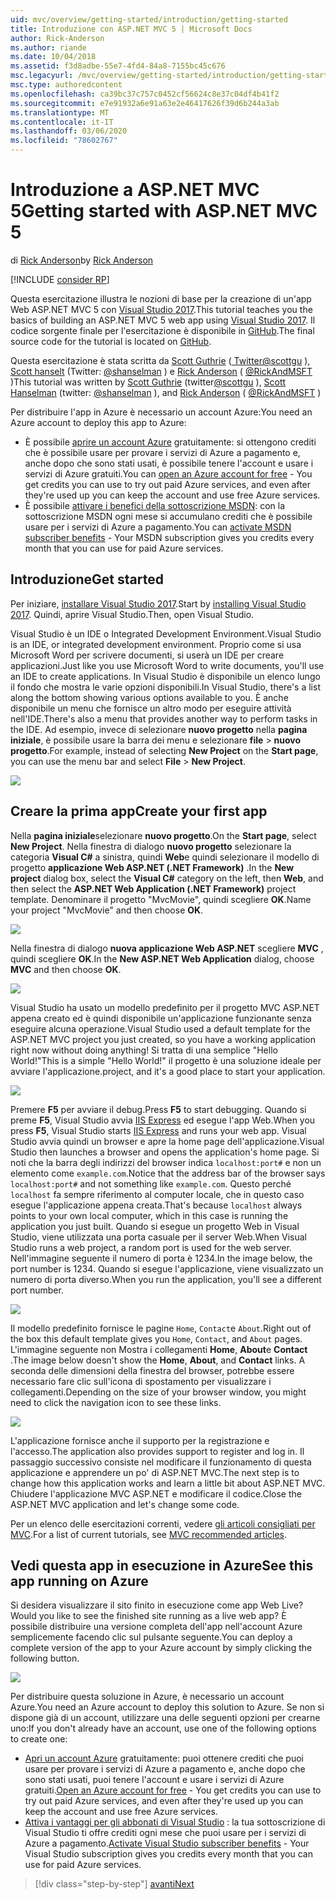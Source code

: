 ```yaml
---
uid: mvc/overview/getting-started/introduction/getting-started
title: Introduzione con ASP.NET MVC 5 | Microsoft Docs
author: Rick-Anderson
ms.author: riande
ms.date: 10/04/2018
ms.assetid: f3d8adbe-55e7-4fd4-84a8-7155bc45c676
msc.legacyurl: /mvc/overview/getting-started/introduction/getting-started
msc.type: authoredcontent
ms.openlocfilehash: ca39bc37c757c0452cf56624c8e37c04df4b41f2
ms.sourcegitcommit: e7e91932a6e91a63e2e46417626f39d6b244a3ab
ms.translationtype: MT
ms.contentlocale: it-IT
ms.lasthandoff: 03/06/2020
ms.locfileid: "78602767"
---
```

# <a name="getting-started-with-aspnet-mvc-5"></a><span data-ttu-id="4cf40-102">Introduzione a ASP.NET MVC 5</span><span class="sxs-lookup"><span data-stu-id="4cf40-102">Getting started with ASP.NET MVC 5</span></span>

<span data-ttu-id="4cf40-103">di [Rick Anderson](https://twitter.com/RickAndMSFT)</span><span class="sxs-lookup"><span data-stu-id="4cf40-103">by [Rick Anderson](https://twitter.com/RickAndMSFT)</span></span>

[!INCLUDE [consider RP](../../../../includes/razor.md)]

<span data-ttu-id="4cf40-104">Questa esercitazione illustra le nozioni di base per la creazione di un'app Web ASP.NET MVC 5 con [Visual Studio 2017](https://visualstudio.microsoft.com/downloads/?utm_medium=microsoft&utm_source=docs.microsoft.com&utm_campaign=button+cta&utm_content=download+vs2017).</span><span class="sxs-lookup"><span data-stu-id="4cf40-104">This tutorial teaches you the basics of building an ASP.NET MVC 5 web app using [Visual Studio 2017](https://visualstudio.microsoft.com/downloads/?utm_medium=microsoft&utm_source=docs.microsoft.com&utm_campaign=button+cta&utm_content=download+vs2017).</span></span> <span data-ttu-id="4cf40-105">Il codice sorgente finale per l'esercitazione è disponibile in [GitHub](https://github.com/dotnet/AspNetDocs/tree/master/aspnet/mvc/overview/getting-started/introduction/sample/MvcMovie/MvcMovie).</span><span class="sxs-lookup"><span data-stu-id="4cf40-105">The final source code for the tutorial is located on [GitHub](https://github.com/dotnet/AspNetDocs/tree/master/aspnet/mvc/overview/getting-started/introduction/sample/MvcMovie/MvcMovie).</span></span>

<span data-ttu-id="4cf40-106">Questa esercitazione è stata scritta da [Scott Guthrie](https://weblogs.asp.net/scottgu/) ([ Twitter@scottgu](https://twitter.com/scottgu) ), [Scott hanselt](http://www.hanselman.com/blog/) (Twitter: [@shanselman](https://twitter.com/shanselman) ) e [Rick Anderson](https://twitter.com/RickAndMSFT) ( [@RickAndMSFT](https://twitter.com/#!/RickAndMSFT) )</span><span class="sxs-lookup"><span data-stu-id="4cf40-106">This tutorial was written by [Scott Guthrie](https://weblogs.asp.net/scottgu/) (twitter[@scottgu](https://twitter.com/scottgu) ), [Scott Hanselman](http://www.hanselman.com/blog/) (twitter: [@shanselman](https://twitter.com/shanselman) ), and [Rick Anderson](https://twitter.com/RickAndMSFT) ( [@RickAndMSFT](https://twitter.com/#!/RickAndMSFT) )</span></span>

<span data-ttu-id="4cf40-107">Per distribuire l'app in Azure è necessario un account Azure:</span><span class="sxs-lookup"><span data-stu-id="4cf40-107">You need an Azure account to deploy this app to Azure:</span></span>

- <span data-ttu-id="4cf40-108">È possibile [aprire un account Azure](https://azure.microsoft.com/pricing/free-trial/?WT.mc_id=A443DD604) gratuitamente: si ottengono crediti che è possibile usare per provare i servizi di Azure a pagamento e, anche dopo che sono stati usati, è possibile tenere l'account e usare i servizi di Azure gratuiti.</span><span class="sxs-lookup"><span data-stu-id="4cf40-108">You can [open an Azure account for free](https://azure.microsoft.com/pricing/free-trial/?WT.mc_id=A443DD604) - You get credits you can use to try out paid Azure services, and even after they're used up you can keep the account and use free Azure services.</span></span>
- <span data-ttu-id="4cf40-109">È possibile [attivare i benefici della sottoscrizione MSDN](https://azure.microsoft.com/pricing/member-offers/msdn-benefits-details/?WT.mc_id=A443DD604): con la sottoscrizione MSDN ogni mese si accumulano crediti che è possibile usare per i servizi di Azure a pagamento.</span><span class="sxs-lookup"><span data-stu-id="4cf40-109">You can [activate MSDN subscriber benefits](https://azure.microsoft.com/pricing/member-offers/msdn-benefits-details/?WT.mc_id=A443DD604) - Your MSDN subscription gives you credits every month that you can use for paid Azure services.</span></span>

## <a name="get-started"></a><span data-ttu-id="4cf40-110">Introduzione</span><span class="sxs-lookup"><span data-stu-id="4cf40-110">Get started</span></span>

<span data-ttu-id="4cf40-111">Per iniziare, [installare Visual Studio 2017](https://visualstudio.microsoft.com/downloads/?utm_medium=microsoft&utm_source=docs.microsoft.com&utm_campaign=button+cta&utm_content=download+vs2017).</span><span class="sxs-lookup"><span data-stu-id="4cf40-111">Start by [installing Visual Studio 2017](https://visualstudio.microsoft.com/downloads/?utm_medium=microsoft&utm_source=docs.microsoft.com&utm_campaign=button+cta&utm_content=download+vs2017).</span></span> <span data-ttu-id="4cf40-112">Quindi, aprire Visual Studio.</span><span class="sxs-lookup"><span data-stu-id="4cf40-112">Then, open Visual Studio.</span></span>

<span data-ttu-id="4cf40-113">Visual Studio è un IDE o Integrated Development Environment.</span><span class="sxs-lookup"><span data-stu-id="4cf40-113">Visual Studio is an IDE, or integrated development environment.</span></span> <span data-ttu-id="4cf40-114">Proprio come si usa Microsoft Word per scrivere documenti, si userà un IDE per creare applicazioni.</span><span class="sxs-lookup"><span data-stu-id="4cf40-114">Just like you use Microsoft Word to write documents, you'll use an IDE to create applications.</span></span> <span data-ttu-id="4cf40-115">In Visual Studio è disponibile un elenco lungo il fondo che mostra le varie opzioni disponibili.</span><span class="sxs-lookup"><span data-stu-id="4cf40-115">In Visual Studio, there's a list along the bottom showing various options available to you.</span></span> <span data-ttu-id="4cf40-116">È anche disponibile un menu che fornisce un altro modo per eseguire attività nell'IDE.</span><span class="sxs-lookup"><span data-stu-id="4cf40-116">There's also a menu that provides another way to perform tasks in the IDE.</span></span> <span data-ttu-id="4cf40-117">Ad esempio, invece di selezionare **nuovo progetto** nella **pagina iniziale**, è possibile usare la barra dei menu e selezionare **file** > **nuovo progetto**.</span><span class="sxs-lookup"><span data-stu-id="4cf40-117">For example, instead of selecting **New Project** on the **Start page**, you can use the menu bar and select **File** > **New Project**.</span></span>

![](getting-started/_static/image1.png)

## <a name="create-your-first-app"></a><span data-ttu-id="4cf40-118">Creare la prima app</span><span class="sxs-lookup"><span data-stu-id="4cf40-118">Create your first app</span></span>

<span data-ttu-id="4cf40-119">Nella **pagina iniziale**selezionare **nuovo progetto**.</span><span class="sxs-lookup"><span data-stu-id="4cf40-119">On the **Start page**, select **New Project**.</span></span> <span data-ttu-id="4cf40-120">Nella finestra di dialogo **nuovo progetto** selezionare la categoria **Visual C#**  a sinistra, quindi **Web**e quindi selezionare il modello di progetto **applicazione Web ASP.NET (.NET Framework)** .</span><span class="sxs-lookup"><span data-stu-id="4cf40-120">In the **New project** dialog box, select the **Visual C#** category on the left, then **Web**, and then select the **ASP.NET Web Application (.NET Framework)** project template.</span></span> <span data-ttu-id="4cf40-121">Denominare il progetto "MvcMovie", quindi scegliere **OK**.</span><span class="sxs-lookup"><span data-stu-id="4cf40-121">Name your project "MvcMovie" and then choose **OK**.</span></span>

![](getting-started/_static/image2.png)

<span data-ttu-id="4cf40-122">Nella finestra di dialogo **nuova applicazione Web ASP.NET** scegliere **MVC** , quindi scegliere **OK**.</span><span class="sxs-lookup"><span data-stu-id="4cf40-122">In the **New ASP.NET Web Application** dialog, choose **MVC** and then choose **OK**.</span></span>

![](getting-started/_static/image3.png)

<span data-ttu-id="4cf40-123">Visual Studio ha usato un modello predefinito per il progetto MVC ASP.NET appena creato ed è quindi disponibile un'applicazione funzionante senza eseguire alcuna operazione.</span><span class="sxs-lookup"><span data-stu-id="4cf40-123">Visual Studio used a default template for the ASP.NET MVC project you just created, so you have a working application right now without doing anything!</span></span> <span data-ttu-id="4cf40-124">Si tratta di una semplice "Hello World!"</span><span class="sxs-lookup"><span data-stu-id="4cf40-124">This is a simple "Hello World!"</span></span> <span data-ttu-id="4cf40-125">il progetto è una soluzione ideale per avviare l'applicazione.</span><span class="sxs-lookup"><span data-stu-id="4cf40-125">project, and it's a good place to start your application.</span></span>

![](getting-started/_static/image4.png)

<span data-ttu-id="4cf40-126">Premere **F5** per avviare il debug.</span><span class="sxs-lookup"><span data-stu-id="4cf40-126">Press **F5** to start debugging.</span></span> <span data-ttu-id="4cf40-127">Quando si preme **F5**, Visual Studio avvia [IIS Express](/iis/extensions/introduction-to-iis-express/iis-express-overview) ed esegue l'app Web.</span><span class="sxs-lookup"><span data-stu-id="4cf40-127">When you press **F5**, Visual Studio starts [IIS Express](/iis/extensions/introduction-to-iis-express/iis-express-overview) and runs your web app.</span></span> <span data-ttu-id="4cf40-128">Visual Studio avvia quindi un browser e apre la home page dell'applicazione.</span><span class="sxs-lookup"><span data-stu-id="4cf40-128">Visual Studio then launches a browser and opens the application's home page.</span></span> <span data-ttu-id="4cf40-129">Si noti che la barra degli indirizzi del browser indica `localhost:port#` e non un elemento come `example.com`.</span><span class="sxs-lookup"><span data-stu-id="4cf40-129">Notice that the address bar of the browser says `localhost:port#` and not something like `example.com`.</span></span> <span data-ttu-id="4cf40-130">Questo perché `localhost` fa sempre riferimento al computer locale, che in questo caso esegue l'applicazione appena creata.</span><span class="sxs-lookup"><span data-stu-id="4cf40-130">That's because `localhost` always points to your own local computer, which in this case is running the application you just built.</span></span> <span data-ttu-id="4cf40-131">Quando si esegue un progetto Web in Visual Studio, viene utilizzata una porta casuale per il server Web.</span><span class="sxs-lookup"><span data-stu-id="4cf40-131">When Visual Studio runs a web project, a random port is used for the web server.</span></span> <span data-ttu-id="4cf40-132">Nell'immagine seguente il numero di porta è 1234.</span><span class="sxs-lookup"><span data-stu-id="4cf40-132">In the image below, the port number is 1234.</span></span> <span data-ttu-id="4cf40-133">Quando si esegue l'applicazione, viene visualizzato un numero di porta diverso.</span><span class="sxs-lookup"><span data-stu-id="4cf40-133">When you run the application, you'll see a different port number.</span></span>

![](getting-started/_static/image5.png)

<span data-ttu-id="4cf40-134">Il modello predefinito fornisce le pagine `Home`, `Contact`e `About`.</span><span class="sxs-lookup"><span data-stu-id="4cf40-134">Right out of the box this default template gives you `Home`, `Contact`, and `About` pages.</span></span> <span data-ttu-id="4cf40-135">L'immagine seguente non Mostra i collegamenti **Home**, **About**e **Contact** .</span><span class="sxs-lookup"><span data-stu-id="4cf40-135">The image below doesn't show the **Home**, **About**, and **Contact** links.</span></span> <span data-ttu-id="4cf40-136">A seconda delle dimensioni della finestra del browser, potrebbe essere necessario fare clic sull'icona di spostamento per visualizzare i collegamenti.</span><span class="sxs-lookup"><span data-stu-id="4cf40-136">Depending on the size of your browser window, you might need to click the navigation icon to see these links.</span></span>

![](getting-started/_static/image6.png)

<span data-ttu-id="4cf40-137">L'applicazione fornisce anche il supporto per la registrazione e l'accesso.</span><span class="sxs-lookup"><span data-stu-id="4cf40-137">The application also provides support to register and log in.</span></span> <span data-ttu-id="4cf40-138">Il passaggio successivo consiste nel modificare il funzionamento di questa applicazione e apprendere un po' di ASP.NET MVC.</span><span class="sxs-lookup"><span data-stu-id="4cf40-138">The next step is to change how this application works and learn a little bit about ASP.NET MVC.</span></span> <span data-ttu-id="4cf40-139">Chiudere l'applicazione MVC ASP.NET e modificare il codice.</span><span class="sxs-lookup"><span data-stu-id="4cf40-139">Close the ASP.NET MVC application and let's change some code.</span></span>

<span data-ttu-id="4cf40-140">Per un elenco delle esercitazioni correnti, vedere [gli articoli consigliati per MVC](../mvc-learning-sequence.md).</span><span class="sxs-lookup"><span data-stu-id="4cf40-140">For a list of current tutorials, see [MVC recommended articles](../mvc-learning-sequence.md).</span></span>

## <a name="see-this-app-running-on-azure"></a><span data-ttu-id="4cf40-141">Vedi questa app in esecuzione in Azure</span><span class="sxs-lookup"><span data-stu-id="4cf40-141">See this app running on Azure</span></span>

<span data-ttu-id="4cf40-142">Si desidera visualizzare il sito finito in esecuzione come app Web Live?</span><span class="sxs-lookup"><span data-stu-id="4cf40-142">Would you like to see the finished site running as a live web app?</span></span> <span data-ttu-id="4cf40-143">È possibile distribuire una versione completa dell'app nell'account Azure semplicemente facendo clic sul pulsante seguente.</span><span class="sxs-lookup"><span data-stu-id="4cf40-143">You can deploy a complete version of the app to your Azure account by simply clicking the following button.</span></span>

[![](https://azuredeploy.net/deploybutton.png)](https://azuredeploy.net/?repository=https://github.com/dotnet/AspNetDocs/tree/master/aspnet/mvc/overview/getting-started/introduction/sample/MvcMovie&amp;WT.mc_id=deploy_azure_aspnet)

<span data-ttu-id="4cf40-144">Per distribuire questa soluzione in Azure, è necessario un account Azure.</span><span class="sxs-lookup"><span data-stu-id="4cf40-144">You need an Azure account to deploy this solution to Azure.</span></span> <span data-ttu-id="4cf40-145">Se non si dispone già di un account, utilizzare una delle seguenti opzioni per crearne uno:</span><span class="sxs-lookup"><span data-stu-id="4cf40-145">If you don't already have an account, use one of the following options to create one:</span></span>

- <span data-ttu-id="4cf40-146">[Apri un account Azure](https://azure.microsoft.com/pricing/free-trial/?WT.mc_id=A443DD604) gratuitamente: puoi ottenere crediti che puoi usare per provare i servizi di Azure a pagamento e, anche dopo che sono stati usati, puoi tenere l'account e usare i servizi di Azure gratuiti.</span><span class="sxs-lookup"><span data-stu-id="4cf40-146">[Open an Azure account for free](https://azure.microsoft.com/pricing/free-trial/?WT.mc_id=A443DD604) - You get credits you can use to try out paid Azure services, and even after they're used up you can keep the account and use free Azure services.</span></span>
- <span data-ttu-id="4cf40-147">[Attiva i vantaggi per gli abbonati di Visual Studio](https://azure.microsoft.com/pricing/member-offers/credit-for-visual-studio-subscribers) : la tua sottoscrizione di Visual Studio ti offre crediti ogni mese che puoi usare per i servizi di Azure a pagamento.</span><span class="sxs-lookup"><span data-stu-id="4cf40-147">[Activate Visual Studio subscriber benefits](https://azure.microsoft.com/pricing/member-offers/credit-for-visual-studio-subscribers) - Your Visual Studio subscription gives you credits every month that you can use for paid Azure services.</span></span>

> [!div class="step-by-step"]
> [<span data-ttu-id="4cf40-148">avanti</span><span class="sxs-lookup"><span data-stu-id="4cf40-148">Next</span></span>](adding-a-controller.md)
